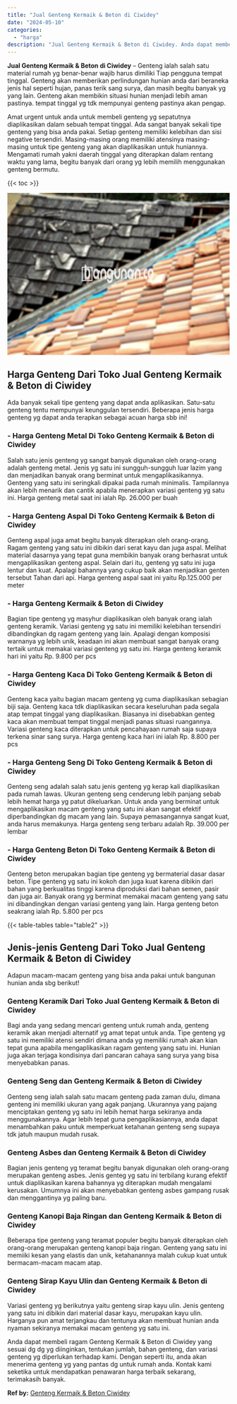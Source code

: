 ```yaml
---
title: "Jual Genteng Kermaik & Beton di Ciwidey"
date: "2024-05-10"
categories: 
  - "harga"
description: "Jual Genteng Kermaik & Beton di Ciwidey. Anda dapat membeli ragam Genteng Kermaik & Beton di Ciwidey yang sesuai dg dg yg diinginkan, tentukan jumlah, bahan..."
---
```


**Jual Genteng Kermaik & Beton di Ciwidey** – Genteng ialah salah satu material rumah yg benar-benar wajib harus dimiliki Tiap pengguna tempat tinggal. Genteng akan memberikan perlindungan hunian anda dari beraneka jenis hal seperti hujan, panas terik sang surya, dan masih begitu banyak yg yang lain. Genteng akan membikin situasi hunian menjadi lebih aman pastinya. tempat tinggal yg tdk mempunyai genteng pastinya akan pengap.

Amat urgent untuk anda untuk membeli genteng yg sepatutnya diaplikasikan dalam sebuah tempat tinggal. Ada sangat banyak sekali tipe genteng yang bisa anda pakai. Setiap genteng memiliki kelebihan dan sisi negative tersendiri. Masing-masing orang memiliki atensinya masing-masing untuk tipe genteng yang akan diaplikasikan untuk huniannya. Mengamati rumah yakni daerah tinggal yang diterapkan dalam rentang waktu yang lama, begitu banyak dari orang yg lebih memilih menggunakan genteng bermutu.

{{< toc >}}

![Jual Genteng Kermaik & Beton di Ciwidey](/images/genteng-minimalis-murah26.png)

## Harga Genteng Dari Toko Jual Genteng Kermaik & Beton di Ciwidey

Ada banyak sekali tipe genteng yang dapat anda aplikasikan. Satu-satu genteng tentu mempunyai keunggulan tersendiri. Beberapa jenis harga genteng yg dapat anda terapkan sebagai acuan harga sbb ini!

### \- Harga Genteng Metal Di Toko Genteng Kermaik & Beton di Ciwidey

Salah satu jenis genteng yg sangat banyak digunakan oleh orang-orang adalah genteng metal. Jenis yg satu ini sungguh-sungguh luar lazim yang dan menjadikan banyak orang berminat untuk mengaplikasikannya. Genteng yang satu ini seringkali dipakai pada rumah minimalis. Tampilannya akan lebih menarik dan cantik apabila menerapkan variasi genteng yg satu ini. Harga genteng metal saat ini ialah Rp. 26.000 per buah

### \- Harga Genteng Aspal Di Toko Genteng Kermaik & Beton di Ciwidey

Genteng aspal juga amat begitu banyak diterapkan oleh orang-orang. Ragam genteng yang satu ini dibikin dari serat kayu dan juga aspal. Melihat material dasarnya yang tepat guna membikin banyak orang berhasrat untuk mengaplikasikan genteng aspal. Selain dari itu, genteng yg satu ini juga lentur dan kuat. Apalagi bahannya yang cukup baik akan menjadikan genten tersebut Tahan dari api. Harga genteng aspal saat ini yaitu Rp.125.000 per meter

### \- Harga Genteng Kermaik & Beton di Ciwidey

Bagian tipe genteng yg masyhur diaplikasikan oleh banyak orang ialah genteng keramik. Variasi genteng yg satu ini memiliki kelebihan tersendiri dibandingkan dg ragam genteng yang lain. Apalagi dengan komposisi warnanya yg lebih unik, keadaan ini akan membuat sangat banyak orang tertaik untuk memakai variasi genteng yg satu ini. Harga genteng keramik hari ini yaitu Rp. 9.800 per pcs

### \- Harga Genteng Kaca Di Toko Genteng Kermaik & Beton di Ciwidey

Genteng kaca yaitu bagian macam genteng yg cuma diaplikasikan sebagian biji saja. Genteng kaca tdk diaplikasikan secara keseluruhan pada segala atap tempat tinggal yang diaplikasikan. Biasanya ini disebabkan genteg kaca akan membuat tempat tinggal menjadi panas situasi ruangannya. Variasi genteng kaca diterapkan untuk pencahayaan rumah saja supaya terkena sinar sang surya. Harga genteng kaca hari ini ialah Rp. 8.800 per pcs

### \- Harga Genteng Seng Di Toko Genteng Kermaik & Beton di Ciwidey

Genteng seng adalah salah satu jenis genteng yg kerap kali diaplikasikan pada rumah lawas. Ukuran genteng seng cenderung lebih panjang sebab lebih hemat harga yg patut dikeluarkan. Untuk anda yang berminat untuk mengaplikasikan macam genteng yang satu ini akan sangat efektif diperbandingkan dg macam yang lain. Supaya pemasangannya sangat kuat, anda harus memakunya. Harga genteng seng terbaru adalah Rp. 39.000 per lembar

### \- Harga Genteng Beton Di Toko Genteng Kermaik & Beton di Ciwidey

Genteng beton merupakan bagian tipe genteng yg bermaterial dasar dasar beton. Tipe genteng yg satu ini kokoh dan juga kuat karena dibikin dari bahan yang berkualitas tinggi karena diproduksi dari bahan semen, pasir dan juga air. Banyak orang yg berminat memakai macam genteng yang satu ini dibandingkan dengan variasi genteng yang lain. Harga genteng beton seakrang ialah Rp. 5.800 per pcs

{{< table-tables table="table2" >}}

## Jenis-jenis Genteng Dari Toko Jual Genteng Kermaik & Beton di Ciwidey

Adapun macam-macam genteng yang bisa anda pakai untuk bangunan hunian anda sbg berikut!

### Genteng Keramik Dari Toko Jual Genteng Kermaik & Beton di Ciwidey

Bagi anda yang sedang mencari genteng untuk rumah anda, genteng keramik akan menjadi alternatif yg amat tepat untuk anda. Tipe genteng yg satu ini memiliki atensi sendiri dimana anda yg memiliki rumah akan kian tepat guna apabila mengaplikasikan ragam genteng yang satu ini. Hunian juga akan terjaga kondisinya dari pancaran cahaya sang surya yang bisa menyebabkan panas.

### Genteng Seng dan Genteng Kermaik & Beton di Ciwidey

Genteng seng ialah salah satu macam genteng pada zaman dulu, dimana genteng ini memiliki ukuran yang agak panjang. Ukurannya yang pajang menciptakan genteng yg satu ini lebih hemat harga sekiranya anda menggunakannya. Agar lebih tepat guna pengaplikasiannya, anda dapat menambahkan paku untuk memperkuat ketahanan genteng seng supaya tdk jatuh maupun mudah rusak.

### Genteng Asbes dan Genteng Kermaik & Beton di Ciwidey

Bagian jenis genteng yg teramat begitu banyak digunakan oleh orang-orang merupakan genteng asbes. Jenis genteg yg satu ini terbilang kurang efektif untuk diaplikasikan karena bahannya yg diterapkan mudah mengalami kerusakan. Umumnya ini akan menyebabkan genteng asbes gampang rusak dan menggantinya yg paling baru.

### Genteng Kanopi Baja Ringan dan Genteng Kermaik & Beton di Ciwidey

Beberapa tipe genteng yang teramat populer begitu banyak diterapkan oleh orang-orang merupakan genteng kanopi baja ringan. Genteng yang satu ini memiiki kesan yang elastis dan unik, ketahanannya malah cukup kuat untuk bermacam-macam macam atap.

### Genteng Sirap Kayu Ulin dan Genteng Kermaik & Beton di Ciwidey

Variasi genteng yg berikutnya yaitu genteng sirap kayu ulin. Jenis genteng yang satu ini dibikin dari material dasar kayu, merupakan kayu ulin. Harganya pun amat terjangkau dan tentunya akan membuat hunian anda nyaman sekiranya memakai macam genteng yg satu ini.

Anda dapat membeli ragam Genteng Kermaik & Beton di Ciwidey yang sesuai dg dg yg diinginkan, tentukan jumlah, bahan genteng, dan variasi genteng yg diperlukan terhadap kami. Dengan seperti itu, anda akan menerima genteng yg yang pantas dg untuk rumah anda. Kontak kami seketika untuk mendapatkan penawaran harga terbaik sekarang, terimakasih banyak.

**Ref by:**  [Genteng Kermaik & Beton  Ciwidey](https://id.wikipedia.org/wiki/Genteng)
